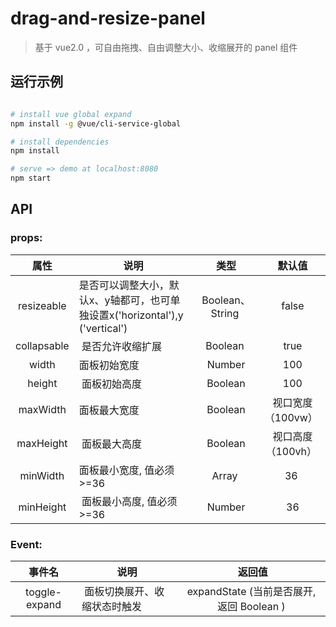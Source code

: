 # drag-and-resize-panel

> 基于 vue2.0 ，可自由拖拽、自由调整大小、收缩展开的 panel 组件

## 运行示例

``` bash

# install vue global expand
npm install -g @vue/cli-service-global

# install dependencies
npm install

# serve => demo at localhost:8080
npm start

```

## API

### props:

属性            |  说明                     |  类型                 |  默认值
:-------:       | -------                  |  :-------:            |  :-------:
resizeable      |  是否可以调整大小，默认x、y轴都可，也可单独设置x('horizontal'),y ('vertical')          |  Boolean、String              |  false
collapsable     |  是否允许收缩扩展          | Boolean              |  true   
width           |  面板初始宽度             |  Number               |  100
height          |  面板初始高度             |  Boolean              |  100
maxWidth        |  面板最大宽度             |  Boolean              |  视口宽度（100vw）
maxHeight       |  面板最大高度             |  Boolean              |  视口高度（100vh）
minWidth        |  面板最小宽度, 值必须>=36  |  Array                |  36 
minHeight       |  面板最小高度, 值必须>=36  |  Number               |  36


### Event:

事件名  |  说明  |  返回值
:-------: | -------  |  :-------:
toggle-expand  |  面板切换展开、收缩状态时触发  | expandState (当前是否展开,返回 Boolean )
